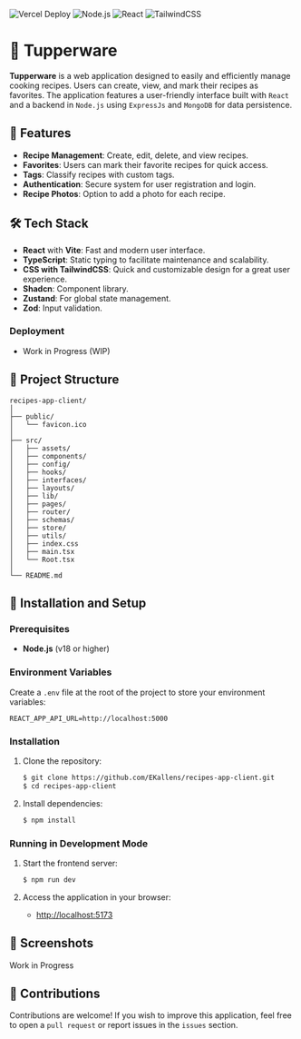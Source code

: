 ![Vercel Deploy](https://deploy-badge.vercel.app/vercel/recipes-app-client-woad?style=flat-square)
![Node.js](https://img.shields.io/badge/node-22-brightgreen?logo=node.js&style=flat-square)
![React](https://img.shields.io/badge/react-18-blue?logo=react&style=flat-square)
![TailwindCSS](https://img.shields.io/badge/tailwindcss-v3.4-green?logo=tailwindcss&style=flat-square)

# 🍲 Tupperware

**Tupperware** is a web application designed to easily and efficiently manage cooking recipes. Users can create, view, and mark their recipes as favorites. The application features a user-friendly interface built with `React` and a backend in `Node.js` using `ExpressJs` and `MongoDB` for data persistence.

## 🚀 Features

-   **Recipe Management**: Create, edit, delete, and view recipes.
-   **Favorites**: Users can mark their favorite recipes for quick access.
-   **Tags**: Classify recipes with custom tags.
-   **Authentication**: Secure system for user registration and login.
-   **Recipe Photos**: Option to add a photo for each recipe.

## 🛠️ Tech Stack

-   **React** with **Vite**: Fast and modern user interface.
-   **TypeScript**: Static typing to facilitate maintenance and scalability.
-   **CSS with TailwindCSS**: Quick and customizable design for a great user experience.
-   **Shadcn**: Component library.
-   **Zustand**: For global state management.
-   **Zod**: Input validation.

### Deployment

-   Work in Progress (WIP)

## 📁 Project Structure

```plaintext
recipes-app-client/
│
├── public/
│   └── favicon.ico
│
├── src/
│   ├── assets/
│   ├── components/
│   ├── config/
│   ├── hooks/
│   ├── interfaces/
│   ├── layouts/
│   ├── lib/
│   ├── pages/
│   ├── router/
│   ├── schemas/
│   ├── store/
│   ├── utils/
│   ├── index.css
│   ├── main.tsx
│   └── Root.tsx
│
└── README.md
```

## 🚀 Installation and Setup

### Prerequisites

-   **Node.js** (v18 or higher)

### Environment Variables

Create a `.env` file at the root of the project to store your environment variables:

```plaintext
REACT_APP_API_URL=http://localhost:5000
```

### Installation

1. Clone the repository:

    ```bash
    $ git clone https://github.com/EKallens/recipes-app-client.git
    $ cd recipes-app-client
    ```

2. Install dependencies:

    ```bash
    $ npm install
    ```

### Running in Development Mode

1. Start the frontend server:

    ```bash
    $ npm run dev
    ```

2. Access the application in your browser:

    - [http://localhost:5173](http://localhost:5173)

## 🎨 Screenshots

Work in Progress

## 🤝 Contributions

Contributions are welcome! If you wish to improve this application, feel free to open a `pull request` or report issues in the `issues` section.
